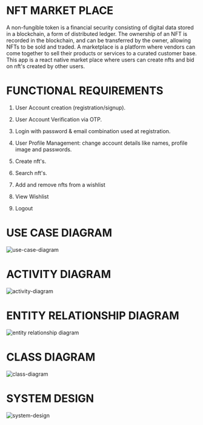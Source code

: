 # NFT MARKET PLACE

A non-fungible token is a financial security consisting of digital data stored in a blockchain, a form of distributed ledger. The ownership of an NFT is recorded in the blockchain, and can be transferred by the owner, allowing NFTs to be sold and traded.
A marketplace is a platform where vendors can come together to sell their products or services to a curated customer base. This app is a react native market place where users can create nfts and bid on nft's created by other users.


# FUNCTIONAL REQUIREMENTS

1) User Account creation (registration/signup).

2) User Account Verification via OTP.

3) Login with password & email combination used at registration.

4) User Profile Management: change account details like names, profile image and passwords.

5) Create nft's.

6) Search nft's.

7) Add and remove nfts from a wishlist

8) View Wishlist

9) Logout 


# USE CASE DIAGRAM
![use-case-diagram](https://user-images.githubusercontent.com/20603329/175824946-1e9d266d-6fad-4c1f-a800-abcc88e97e13.png)


# ACTIVITY DIAGRAM
![activity-diagram](https://user-images.githubusercontent.com/20603329/173878759-306034ec-a089-464b-8098-cf29c363c529.png)


# ENTITY RELATIONSHIP DIAGRAM
![entity relationship diagram](https://user-images.githubusercontent.com/20603329/173888289-355d83a4-edb0-4053-ba70-98cd94f9f19d.png)


# CLASS DIAGRAM
![class-diagram](https://user-images.githubusercontent.com/20603329/173888317-28495e82-e943-46e3-b7ea-f728460089e7.png)

# SYSTEM DESIGN
![system-design](https://user-images.githubusercontent.com/20603329/173878910-a3948562-7c75-499f-a0af-fd74e52e3c56.png)
